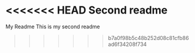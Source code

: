 <<<<<<< HEAD
Second readme
=======
My Readme
This is my second readme
>>>>>>> b7a0f98b5c48b252d08c81cfb86ad6f34208f734
